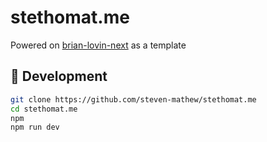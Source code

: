 # stethomat.me

Powered on [brian-lovin-next](https://github.com/brianlovin/brian-lovin-next/tree/9c72f12ee160ee508e021ca31dd407782ce15dcf) as a template

## 🚀 Development

```bash
git clone https://github.com/steven-mathew/stethomat.me 
cd stethomat.me 
npm
npm run dev
```
